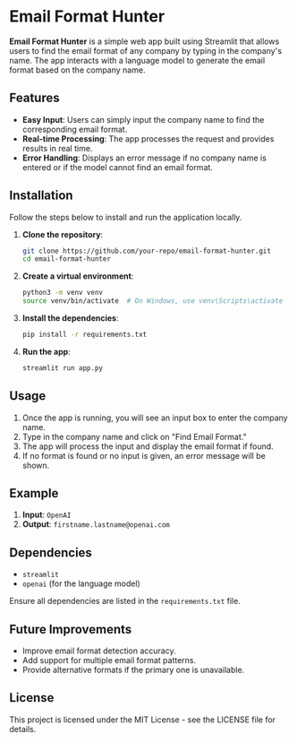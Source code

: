 # Email Format Hunter

**Email Format Hunter** is a simple web app built using Streamlit that allows users to find the email format of any company by typing in the company's name. The app interacts with a language model to generate the email format based on the company name.

## Features

- **Easy Input**: Users can simply input the company name to find the corresponding email format.
- **Real-time Processing**: The app processes the request and provides results in real time.
- **Error Handling**: Displays an error message if no company name is entered or if the model cannot find an email format.

## Installation

Follow the steps below to install and run the application locally.

1. **Clone the repository**:
    ```bash
    git clone https://github.com/your-repo/email-format-hunter.git
    cd email-format-hunter
    ```

2. **Create a virtual environment**:
    ```bash
    python3 -m venv venv
    source venv/bin/activate  # On Windows, use venv\Scripts\activate
    ```

3. **Install the dependencies**:
    ```bash
    pip install -r requirements.txt
    ```

4. **Run the app**:
    ```bash
    streamlit run app.py
    ```

## Usage

1. Once the app is running, you will see an input box to enter the company name.
2. Type in the company name and click on "Find Email Format."
3. The app will process the input and display the email format if found.
4. If no format is found or no input is given, an error message will be shown.

## Example

1. **Input**: `OpenAI`
2. **Output**: `firstname.lastname@openai.com`

## Dependencies

- `streamlit`
- `openai` (for the language model)

Ensure all dependencies are listed in the `requirements.txt` file.

## Future Improvements

- Improve email format detection accuracy.
- Add support for multiple email format patterns.
- Provide alternative formats if the primary one is unavailable.

## License

This project is licensed under the MIT License - see the LICENSE file for details.

